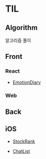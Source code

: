 # TIL



## Algorithm

알고리즘 풀이 



## Front

### React

- [EmotionDiary](https://github.com/ruwan9/TIL/tree/main/Front/React/emotion-diary)



### Web





## Back





## iOS

- [StockRank](https://github.com/ruwan9/TIL/tree/main/iOS/StockRank)

- [ChatList](https://github.com/ruwan9/TIL/tree/main/iOS/ChatList)

  
